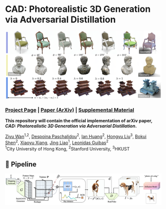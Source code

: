 # CAD: Photorealistic 3D Generation via Adversarial Distillation
<img src='assets/teaser.png'/>

### [Project Page](http://raywzy.com/CAD/) | [Paper (ArXiv)](https://arxiv.org/abs/2312.06663) | [Supplemental Material]()

**This repository will contain the official implementation of arXiv paper, *CAD: Photorealistic 3D Generation via Adversarial Distillation*.**

[Ziyu Wan](http://raywzy.com/)<sup>1,2</sup>,
[Despoina Paschalidou](https://paschalidoud.github.io/)<sup>2</sup>,
[Ian Huang](https://ianhuang0630.github.io/)<sup>2</sup>,
[Hongyu Liu](https://kumapowerliu.github.io/)<sup>3</sup>,
[Bokui Shen](https://cs.stanford.edu/people/bshen88/)<sup>2</sup>,
[Xiaoyu Xiang](https://engineering.purdue.edu/people/xiaoyu.xiang.1),
[Jing Liao](https://liaojing.github.io/html/index.html)<sup>1</sup>,
[Leonidas Guibas](https://geometry.stanford.edu/member/guibas/)<sup>2</sup> <br>
<sup>1</sup>City University of Hong Kong, <sup>2</sup>Stanford University, <sup>3</sup>HKUST

## :star2: Pipeline
<img src='assets/CAD_pipeline.png'/>

